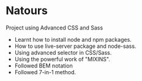 # Natours
Project using Advanced CSS and Sass

- Learnt how to install node and npm packages.
- How to use live-server package and node-sass.
- Using advanced selector in CSS/Sass.
- Using the powerful work of "MIXINS".
- Followed BEM notation
- Followed 7-in-1 method.
